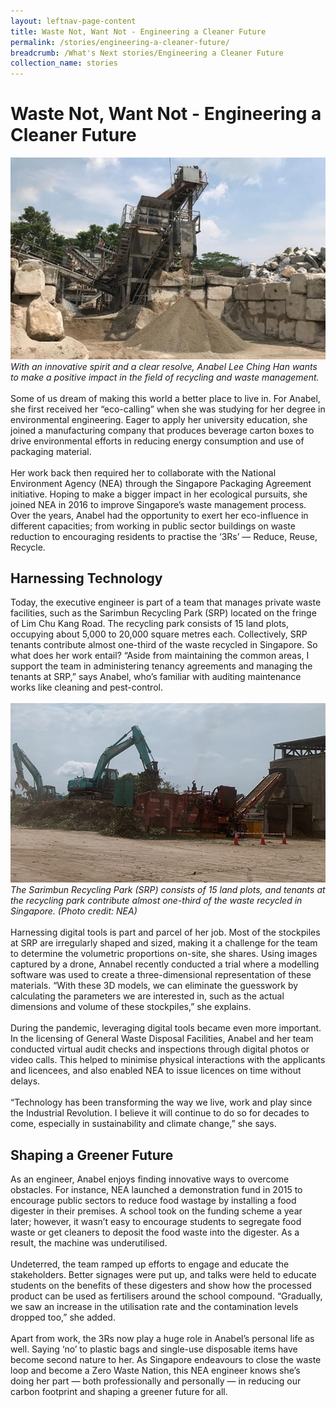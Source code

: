 ```yaml
---
layout: leftnav-page-content
title: Waste Not, Want Not - Engineering a Cleaner Future
permalink: /stories/engineering-a-cleaner-future/
breadcrumb: /What's Next stories/Engineering a Cleaner Future
collection_name: stories
---
```

# <b>Waste Not, Want Not - Engineering a Cleaner Future</b>
![NEA](/images/NEA_Sarimbun%20Recycling%20Park.jpg)
<br>
*With an innovative spirit and a clear resolve, Anabel Lee Ching Han wants to make a positive impact in the field of recycling and waste management.*
<br>
<br>
Some of us dream of making this world a better place to live in. For Anabel, she first received her “eco-calling” when she was studying for her degree in environmental engineering. Eager to apply her university education, she joined a manufacturing company that produces beverage carton boxes to drive environmental efforts in reducing energy consumption and use of packaging material.
<br><br>
Her work back then required her to collaborate with the National Environment Agency (NEA) through the Singapore Packaging Agreement initiative. Hoping to make a bigger impact in her ecological pursuits, she joined NEA in 2016 to improve Singapore’s waste management process. Over the years, Anabel had the opportunity to exert her eco-influence in different capacities; from working in public sector buildings on waste reduction to encouraging residents to practise the ‘3Rs’ — Reduce, Reuse, Recycle.
<br>
## Harnessing Technology
Today, the executive engineer is part of a team that manages private waste facilities, such as the Sarimbun Recycling Park (SRP) located on the fringe of Lim Chu Kang Road. The recycling park consists of 15 land plots, occupying about 5,000 to 20,000 square metres each. Collectively, SRP tenants contribute almost one-third of the waste recycled in Singapore. So what does her work entail? “Aside from maintaining the common areas, I support the team in administering tenancy agreements and managing the tenants at SRP,” says Anabel, who’s familiar with auditing maintenance works like cleaning and pest-control.
<br>
<br>
![NEA](/images/NEA_Sarimbun%20Recycling%20Park%202.jpg)
*The Sarimbun Recycling Park (SRP) consists of 15 land plots, and tenants at the recycling park contribute almost one-third of the waste recycled in Singapore. (Photo credit: NEA)*
<br><br>
Harnessing digital tools is part and parcel of her job. Most of the stockpiles at SRP are irregularly shaped and sized, making it a challenge for the team to determine the volumetric proportions on-site, she shares. Using images captured by a drone, Annabel recently conducted a trial where a modelling software was used to create a three-dimensional representation of these materials. “With these 3D models, we can eliminate the guesswork by calculating the parameters we are interested in, such as the actual dimensions and volume of these stockpiles,” she explains.
<br><br>
During the pandemic, leveraging digital tools became even more important. In the licensing of General Waste Disposal Facilities, Anabel and her team conducted virtual audit checks and inspections through digital photos or video calls. This helped to minimise physical interactions with the applicants and licencees, and also enabled NEA to issue licences on time without delays.
<br><br>
“Technology has been transforming the way we live, work and play since the Industrial Revolution. I believe it will continue to do so for decades to come, especially in sustainability and climate change,” she says.
<br>
## Shaping a Greener Future
As an engineer, Anabel enjoys finding innovative ways to overcome obstacles. For instance, NEA launched a demonstration fund in 2015 to encourage public sectors to reduce food wastage by installing a food digester in their premises. A school took on the funding scheme a year later; however, it wasn’t easy to encourage students to segregate food waste or get cleaners to deposit the food waste into the digester. As a result, the machine was underutilised.
<br><br>
Undeterred, the team ramped up efforts to engage and educate the stakeholders. Better signages were put up, and talks were held to educate students on the benefits of these digesters and show how the processed product can be used as fertilisers around the school compound. “Gradually, we saw an increase in the utilisation rate and the contamination levels dropped too,” she added.
<br><br>
Apart from work, the 3Rs now play a huge role in Anabel’s personal life as well. Saying ‘no’ to plastic bags and single-use disposable items have become second nature to her. As Singapore endeavours to close the waste loop and become a Zero Waste Nation, this NEA engineer knows she’s doing her part — both professionally and personally — in reducing our carbon footprint and shaping a greener future for all.
